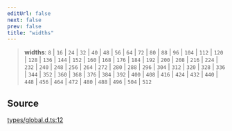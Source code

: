 ```yaml
---
editUrl: false
next: false
prev: false
title: "widths"
---
```


> **widths**: `8` \| `16` \| `24` \| `32` \| `40` \| `48` \| `56` \| `64` \| `72` \| `80` \| `88` \| `96` \| `104` \| `112` \| `120` \| `128` \| `136` \| `144` \| `152` \| `160` \| `168` \| `176` \| `184` \| `192` \| `200` \| `208` \| `216` \| `224` \| `232` \| `240` \| `248` \| `256` \| `264` \| `272` \| `280` \| `288` \| `296` \| `304` \| `312` \| `320` \| `328` \| `336` \| `344` \| `352` \| `360` \| `368` \| `376` \| `384` \| `392` \| `400` \| `408` \| `416` \| `424` \| `432` \| `440` \| `448` \| `456` \| `464` \| `472` \| `480` \| `488` \| `496` \| `504` \| `512`

## Source

[types/global.d.ts:12](https://github.com/algorandfoundation/tealscript/blob/e015f8b0/types/global.d.ts#L12)
